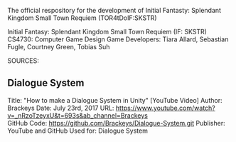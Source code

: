  The official respository for the development of Initial Fantasty: Splendant Kingdom Small Town Requiem (TOR4tDoIF:SKSTR)

Initial Fantasy: Splendant Kingdom Small Town Requiem (IF: SKSTR)
CS4730: Computer Game Design
Game Developers: Tiara Allard, Sebastian Fugle, Courtney Green, Tobias Suh

SOURCES: 



Dialogue System 
----------------
Title: "How to make a Dialogue System in Unity" [YouTube Video]
Author: Brackeys
Date: July 23rd, 2017
URL: https://www.youtube.com/watch?v=_nRzoTzeyxU&t=693s&ab_channel=Brackeys  
GitHub Code: https://github.com/Brackeys/Dialogue-System.git 
Publisher: YouTube and GitHub
Used for: Dialogue System 
